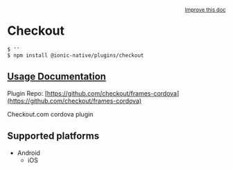 <a style="float:right;font-size:12px;" href="http://github.com/danielsogl/awesome-cordova-plugins/edit/master/src/@awesome-cordova-plugins/plugins/checkout/index.ts#L141">
  Improve this doc
</a>

# Checkout

```
$ ''
$ npm install @ionic-native/plugins/checkout
```

## [Usage Documentation](https://ionicframework.com/docs/native/checkout/)

Plugin Repo: [https://github.com/checkout/frames-cordova](https://github.com/checkout/frames-cordova)

Checkout.com cordova plugin

## Supported platforms

- Android
  - iOS
  


